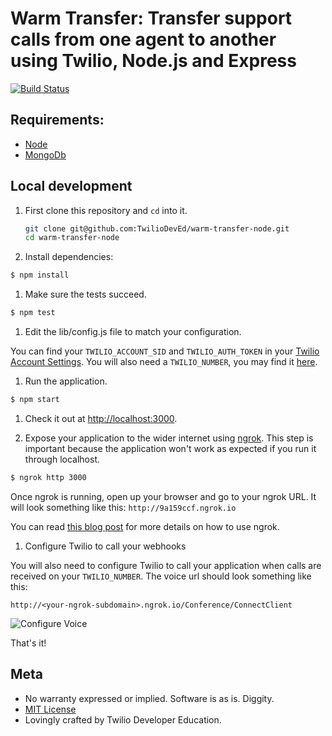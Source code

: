 # Warm Transfer: Transfer support calls from one agent to another using Twilio, Node.js and Express

[![Build Status](https://travis-ci.org/TwilioDevEd/warm-transfer-node.svg?branch=master)](https://travis-ci.org/TwilioDevEd/warm-transfer-node)

## Requirements:
* [Node](http://nodejs.org/)
* [MongoDb](http://docs.mongodb.org/manual/installation/)

## Local development

1. First clone this repository and `cd` into it.
   ```bash
   git clone git@github.com:TwilioDevEd/warm-transfer-node.git
   cd warm-transfer-node
   ```

1. Install dependencies:
  ```bash
  $ npm install
  ```

1. Make sure the tests succeed.
  ```bash
  $ npm test
  ```

1. Edit the lib/config.js file to match your configuration.

 You can find your `TWILIO_ACCOUNT_SID` and `TWILIO_AUTH_TOKEN` in your
 [Twilio Account Settings](https://www.twilio.com/user/account/settings).
 You will also need a `TWILIO_NUMBER`, you may find it [here](https://www.twilio.com/user/account/phone-numbers/incoming).

1. Run the application.
  ```bash
  $ npm start
  ```

1. Check it out at [http://localhost:3000](http://localhost:3000).

1. Expose your application to the wider internet using [ngrok](http://ngrok.com). This step
  is important because the application won't work as expected if you run it through
  localhost.

  ```bash
  $ ngrok http 3000
  ```

  Once ngrok is running, open up your browser and go to your ngrok URL. It will
  look something like this: `http://9a159ccf.ngrok.io`

  You can read [this blog post](https://www.twilio.com/blog/2015/09/6-awesome-reasons-to-use-ngrok-when-testing-webhooks.html)
  for more details on how to use ngrok.

1. Configure Twilio to call your webhooks

  You will also need to configure Twilio to call your application when calls are received on your `TWILIO_NUMBER`. The voice url should look something like this:

  ```
  http://<your-ngrok-subdomain>.ngrok.io/Conference/ConnectClient
  ```

  ![Configure Voice](http://howtodocs.s3.amazonaws.com/twilio-number-config-all-med.gif)

That's it!


## Meta

* No warranty expressed or implied. Software is as is. Diggity.
* [MIT License](http://www.opensource.org/licenses/mit-license.html)
* Lovingly crafted by Twilio Developer Education.